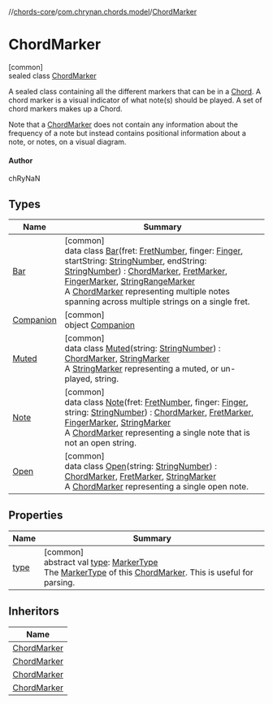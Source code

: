 //[chords-core](../../../index.md)/[com.chrynan.chords.model](../index.md)/[ChordMarker](index.md)

# ChordMarker

[common]\
sealed class [ChordMarker](index.md)

A sealed class containing all the different markers that can be in a [Chord](../-chord/index.md). A chord marker is a visual indicator of what note(s) should be played. A set of chord markers makes up a Chord.

Note that a [ChordMarker](index.md) does not contain any information about the frequency of a note but instead contains positional information about a note, or notes, on a visual diagram.

#### Author

chRyNaN

## Types

| Name | Summary |
|---|---|
| [Bar](-bar/index.md) | [common]<br>data class [Bar](-bar/index.md)(fret: [FretNumber](../-fret-number/index.md), finger: [Finger](../-finger/index.md), startString: [StringNumber](../-string-number/index.md), endString: [StringNumber](../-string-number/index.md)) : [ChordMarker](index.md), [FretMarker](../-fret-marker/index.md), [FingerMarker](../-finger-marker/index.md), [StringRangeMarker](../-string-range-marker/index.md)<br>A [ChordMarker](index.md) representing multiple notes spanning across multiple strings on a single fret. |
| [Companion](-companion/index.md) | [common]<br>object [Companion](-companion/index.md) |
| [Muted](-muted/index.md) | [common]<br>data class [Muted](-muted/index.md)(string: [StringNumber](../-string-number/index.md)) : [ChordMarker](index.md), [StringMarker](../-string-marker/index.md)<br>A [StringMarker](../-string-marker/index.md) representing a muted, or un-played, string. |
| [Note](-note/index.md) | [common]<br>data class [Note](-note/index.md)(fret: [FretNumber](../-fret-number/index.md), finger: [Finger](../-finger/index.md), string: [StringNumber](../-string-number/index.md)) : [ChordMarker](index.md), [FretMarker](../-fret-marker/index.md), [FingerMarker](../-finger-marker/index.md), [StringMarker](../-string-marker/index.md)<br>A [ChordMarker](index.md) representing a single note that is not an open string. |
| [Open](-open/index.md) | [common]<br>data class [Open](-open/index.md)(string: [StringNumber](../-string-number/index.md)) : [ChordMarker](index.md), [FretMarker](../-fret-marker/index.md), [StringMarker](../-string-marker/index.md)<br>A [ChordMarker](index.md) representing a single open note. |

## Properties

| Name | Summary |
|---|---|
| [type](type.md) | [common]<br>abstract val [type](type.md): [MarkerType](../-marker-type/index.md)<br>The [MarkerType](../-marker-type/index.md) of this [ChordMarker](index.md). This is useful for parsing. |

## Inheritors

| Name |
|---|
| [ChordMarker](-note/index.md) |
| [ChordMarker](-bar/index.md) |
| [ChordMarker](-open/index.md) |
| [ChordMarker](-muted/index.md) |
